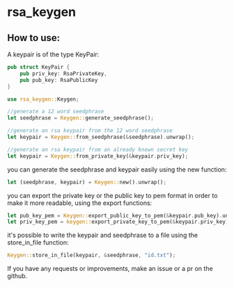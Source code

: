 # rsa_keygen

## How to use:
A keypair is of the type KeyPair:
```Rust
pub struct KeyPair {
    pub priv_key: RsaPrivateKey,
    pub pub_key: RsaPublicKey
}
```

``` Rust
use rsa_keygen::Keygen;

//generate a 12 word seedphrase
let seedphrase = Keygen::generate_seedphrase();

//generate an rsa keypair from the 12 word seedphrase
let keypair = Keygen::from_seedphrase(&seedphrase).unwrap();

//generate an rsa keypair from an already known secret key
let keypair = Keygen::from_private_key(&keypair.priv_key);
```

you can generate the seedphrase and keypair easily using the new function:
``` Rust
let (seedphrase, keypair) = Keygen::new().unwrap();
```

you can export the private key or the public key to pem format in order to make it more readable, using the export functions:
``` Rust 
let pub_key_pem = Keygen::export_public_key_to_pem(&keypair.pub_key).unwrap();
let priv_key_pem = keygen::export_private_key_to_pem(&keypair.priv_key).unwrap();
```

it's possible to write the keypair and seedphrase to a file using the store_in_file function:
``` Rust
Keygen::store_in_file(keypair, &seedphrase, "id.txt");
```


If you have any requests or improvements, make an issue or a pr on the github.